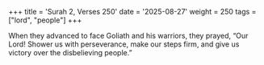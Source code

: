 +++
title = 'Surah 2, Verses 250'
date = '2025-08-27'
weight = 250
tags = ["lord", "people"]
+++

When they advanced to face Goliath and his warriors, they prayed, “Our Lord! Shower us with perseverance, make our steps firm, and give us victory over the disbelieving people.”